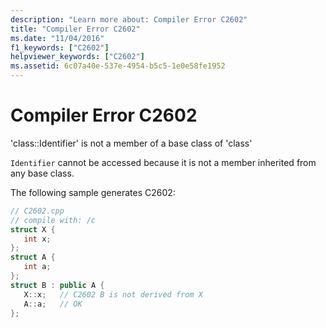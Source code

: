 ```yaml
---
description: "Learn more about: Compiler Error C2602"
title: "Compiler Error C2602"
ms.date: "11/04/2016"
f1_keywords: ["C2602"]
helpviewer_keywords: ["C2602"]
ms.assetid: 6c07a40e-537e-4954-b5c5-1e0e58fe1952
---
```

# Compiler Error C2602

'class::Identifier' is not a member of a base class of 'class'

`Identifier` cannot be accessed because it is not a member inherited from any base class.

The following sample generates C2602:

```cpp
// C2602.cpp
// compile with: /c
struct X {
   int x;
};
struct A {
   int a;
};
struct B : public A {
   X::x;   // C2602 B is not derived from X
   A::a;   // OK
};
```
